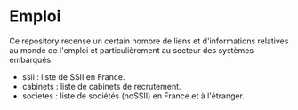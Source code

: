 Emploi
======

Ce repository recense un certain nombre de liens et d'informations relatives au
monde de l'emploi et particulièrement au secteur des systèmes embarqués.

- ssii : liste de SSII en France.
- cabinets : liste de cabinets de recrutement.
- societes : liste de sociétés (noSSII) en France et à l'étranger.

